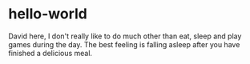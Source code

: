 # hello-world

David here, I don't really like to do much other than eat, sleep and play games during the day. The best feeling is falling asleep after you have finished a delicious meal.
